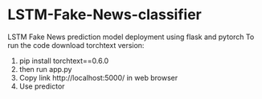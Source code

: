 # LSTM-Fake-News-classifier
LSTM Fake News prediction model deployment using flask and pytorch
To run the code download torchtext version:
1. pip install torchtext==0.6.0
2. then run app.py
3. Copy link http://localhost:5000/ in web browser
4. Use predictor

